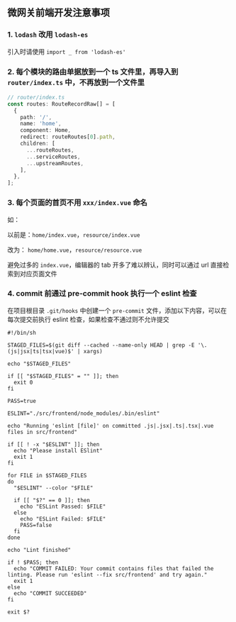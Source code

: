 ## 微网关前端开发注意事项

### 1. `lodash` 改用 `lodash-es`

引入时请使用 `import _ from 'lodash-es'`

### 2. 每个模块的路由单据放到一个 ts 文件里，再导入到 `router/index.ts` 中，不再放到一个文件里

```typescript
// router/index.ts
const routes: RouteRecordRaw[] = [
  {
    path: '/',
    name: 'home',
    component: Home,
    redirect: routeRoutes[0].path,
    children: [
      ...routeRoutes,
      ...serviceRoutes,
      ...upstreamRoutes,
    ],
  },
];
```

### 3. 每个页面的首页不用 `xxx/index.vue` 命名

如：

以前是：`home/index.vue`，`resource/index.vue`

改为： `home/home.vue`，`resource/resource.vue`

避免过多的 `index.vue`，编辑器的 tab 开多了难以辨认，同时可以通过 url 直接检索到对应页面文件

### 4. commit 前通过 pre-commit hook 执行一个 eslint 检查

在项目根目录 `.git/hooks` 中创建一个 `pre-commit` 文件，添加以下内容，可以在每次提交前执行 eslint 检查，如果检查不通过则不允许提交

```shell
#!/bin/sh

STAGED_FILES=$(git diff --cached --name-only HEAD | grep -E '\.(js|jsx|ts|tsx|vue)$' | xargs)

echo "$STAGED_FILES"

if [[ "$STAGED_FILES" = "" ]]; then
  exit 0
fi

PASS=true

ESLINT="./src/frontend/node_modules/.bin/eslint"

echo "Running 'eslint [file]' on committed .js|.jsx|.ts|.tsx|.vue files in src/frontend"

if [[ ! -x "$ESLINT" ]]; then
  echo "Please install ESlint"
  exit 1
fi

for FILE in $STAGED_FILES
do
  "$ESLINT" --color "$FILE"

  if [[ "$?" == 0 ]]; then
    echo "ESLint Passed: $FILE"
  else
    echo "ESLint Failed: $FILE"
    PASS=false
  fi
done

echo "Lint finished"

if ! $PASS; then
  echo "COMMIT FAILED: Your commit contains files that failed the linting. Please run 'eslint --fix src/frontend' and try again."
  exit 1
else
  echo "COMMIT SUCCEEDED"
fi

exit $?
```
